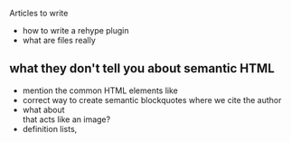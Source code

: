 Articles to write

- how to write a rehype plugin
- what are files really

## what they don't tell you about semantic HTML

- mention the common HTML elements like <footer>
- correct way to create semantic blockquotes where we cite the author
- what about <div> that acts like an image?
- definition lists, 
